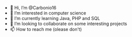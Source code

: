 - 👋 Hi, I’m @Carbonio16
- 👀 I’m interested in computer science
- 🌱 I’m currently learning Java, PHP and SQL
- 💞️ I’m looking to collaborate on some interesting projects
- 📫 How to reach me (olease don't)

<!---
Carbonio16/Carbonio16 is a ✨ special ✨ repository because its `README.md` (this file) appears on your GitHub profile.
You can click the Preview link to take a look at your changes.
--->
